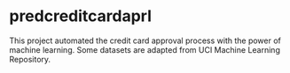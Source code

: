 # predcreditcardaprl
This project automated the credit card approval process with the power of machine learning. Some datasets are adapted from UCI Machine Learning Repository.
